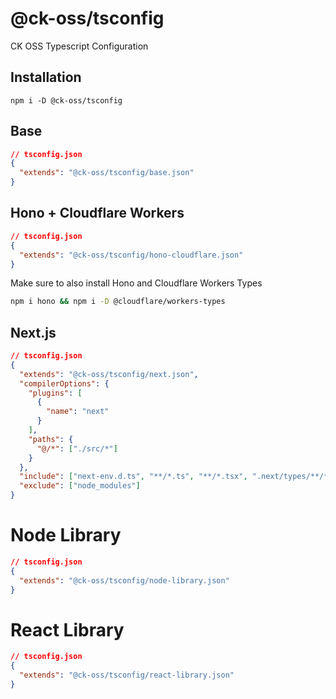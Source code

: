 # @ck-oss/tsconfig

CK OSS Typescript Configuration

## Installation

```
npm i -D @ck-oss/tsconfig
```

## Base

```json
// tsconfig.json
{
  "extends": "@ck-oss/tsconfig/base.json"
}
```

## Hono + Cloudflare Workers

```json
// tsconfig.json
{
  "extends": "@ck-oss/tsconfig/hono-cloudflare.json"
}
```

Make sure to also install Hono and Cloudflare Workers Types

```bash
npm i hono && npm i -D @cloudflare/workers-types
```

## Next.js

```json
// tsconfig.json
{
  "extends": "@ck-oss/tsconfig/next.json",
  "compilerOptions": {
    "plugins": [
      {
        "name": "next"
      }
    ],
    "paths": {
      "@/*": ["./src/*"]
    }
  },
  "include": ["next-env.d.ts", "**/*.ts", "**/*.tsx", ".next/types/**/*.ts"],
  "exclude": ["node_modules"]
}
```

# Node Library

```json
// tsconfig.json
{
  "extends": "@ck-oss/tsconfig/node-library.json"
}
```

# React Library

```json
// tsconfig.json
{
  "extends": "@ck-oss/tsconfig/react-library.json"
}
```
